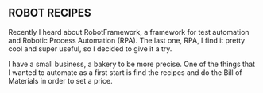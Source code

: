 ## ROBOT RECIPES

Recently I heard about RobotFramework, a framework for test automation and Robotic Process Automation (RPA).
The last one, RPA, I find it pretty cool and super useful, so I decided to give it a try.

I have a small business, a bakery to be more precise. One of the things that I wanted to automate as a first start
is find the recipes and
do the Bill of Materials in order to set a price.

